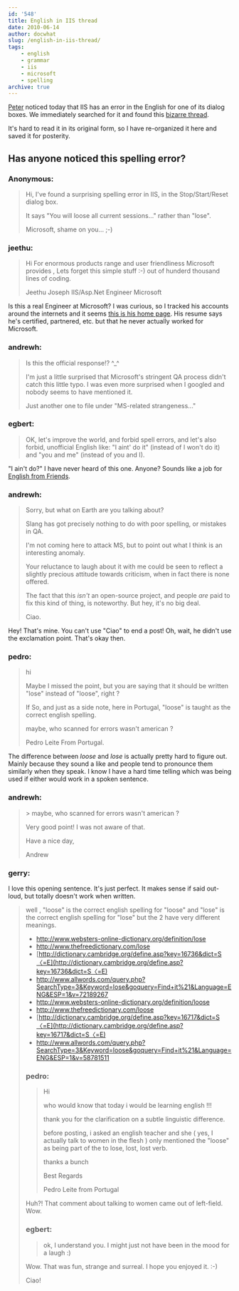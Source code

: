 ```yaml
---
id: '548'
title: English in IIS thread
date: 2010-06-14
author: docwhat
slug: /english-in-iis-thread/
tags:
    - english
    - grammar
    - iis
    - microsoft
    - spelling
archive: true
---
```


[Peter](http://peterpawlowski.com/) noticed today that IIS has an error in the
English for one of its dialog boxes. We immediately searched for it and found
this [bizarre thread](http://msdn.itags.org/iis/21911/).

<!-- more -->

It's hard to read it in its original form, so I have re-organized it here and
saved it for posterity.

<h2>Has anyone noticed this spelling error?</h2>

<h3>Anonymous:</h3>

<blockquote>Hi, I've found a surprising spelling error in IIS, in the Stop/Start/Reset dialog box.

It says "You will loose all current sessions..." rather than "lose".

Microsoft, shame on you... ;-)</blockquote>

<h3>jeethu:</h3>

<blockquote>Hi
For enormous products range and user friendliness Microsoft provides , Lets forget this simple stuff :-) out of hunderd thousand lines of coding.

Jeethu Joseph IIS/Asp.Net Engineer Microsoft</blockquote>

Is this a real Engineer at Microsoft? I was curious, so I tracked his accounts
around the internets and it seems
<a href="http://mysite.sharepointlogics.com/">this is his home page</a>. His
resume says he's certified, partnered, etc. but that he never actually worked
for Microsoft.

<h3>andrewh:</h3>

<blockquote>Is this the official response!? ^_^

I'm just a little surprised that Microsoft's stringent QA process didn't catch
this little typo. I was even more surprised when I googled and nobody seems to
have mentioned it.

Just another one to file under "MS-related strangeness..."</blockquote>

<h3>egbert:</h3>

<blockquote>OK, let's improve the world, and forbid spell errors, and let's also forbid, unofficial English like: "I aint' do it" (instead of I won't do it) and "you and me" (instead of you and I).</blockquote>

"I ain't do?" I have never heard of this one. Anyone? Sounds like a job for
<a href="http://englishfromfriends.com/">English from Friends</a>.

<h3>andrewh:</h3>

<blockquote>Sorry, but what on Earth are you talking about?

Slang has got precisely nothing to do with poor spelling, or mistakes in QA.

I'm not coming here to attack MS, but to point out what I think is an
interesting anomaly.

Your reluctance to laugh about it with me could be seen to reflect a slightly
precious attitude towards criticism, when in fact there is none offered.

The fact that this _isn't_ an open-source project, and people _are_ paid to
fix this kind of thing, is noteworthy. But hey, it's no big deal.

Ciao.</blockquote>

Hey! That's mine. You can't use "Ciao" to end a post! Oh, wait, he didn't use
the exclamation point. That's okay then.

<h3>pedro:</h3>

<blockquote>hi

Maybe I missed the point, but you are saying that it should be written "lose"
instead of "loose", right ?

If So, and just as a side note, here in Portugal, "loose" is taught as the
correct english spelling.

maybe, who scanned for errors wasn't american ?

Pedro Leite From Portugal.</blockquote>

The difference between <em>loose</em> and <em>lose</em> is actually pretty
hard to figure out. Mainly because they sound a like and people tend to
pronounce them similarly when they speak. I know I have a hard time telling
which was being used if either would work in a spoken sentence.

<h3>andrewh:</h3>

<blockquote>&gt; maybe, who scanned for errors wasn't american ?

Very good point! I was not aware of that.

Have a nice day,

Andrew</blockquote>

<h3>gerry:</h3>

I love this opening sentence. It's just perfect. It makes sense if said
out-loud, but totally doesn't work when written.

<blockquote>well , "loose" is the correct english spelling for "loose" and "lose" is the correct english spelling for "lose" but the 2 have very different meanings.

-   <http://www.websters-online-dictionary.org/definition/lose>
-   <http://www.thefreedictionary.com/lose>
-   [http://dictionary.cambridge.org/define.asp?key=16736&dict=S〈=E](http://dictionary.cambridge.org/define.asp?key=16736&dict=S〈=E)
-   <http://www.allwords.com/query.php?SearchType=3&Keyword=lose&goquery=Find+it%21&Language=ENG&ESP=1&v=72189267>
-   <http://www.websters-online-dictionary.org/definition/loose>
-   <http://www.thefreedictionary.com/loose>
-   [http://dictionary.cambridge.org/define.asp?key=16717&dict=S〈=E](http://dictionary.cambridge.org/define.asp?key=16717&dict=S〈=E)
-   <http://www.allwords.com/query.php?SearchType=3&Keyword=loose&goquery=Find+it%21&Language=ENG&ESP=1&v=58781511>

<h3>pedro:</h3>

<blockquote>Hi

who would know that today i would be learning english !!!

thank you for the clarification on a subtle linguistic difference.

before posting, i asked an english teacher and she ( yes, I actually talk to
women in the flesh ) only mentioned the "loose" as being part of the to lose,
lost, lost verb.

thanks a bunch

Best Regards

Pedro Leite from Portugal</blockquote>

Huh?! That comment about talking to women came out of left-field. Wow.

<h3>egbert:</h3>

<blockquote>ok, I understand you. I might just not have been in the mood for a laugh :)</blockquote>

Wow. That was fun, strange and surreal. I hope you enjoyed it. :-)

Ciao!
